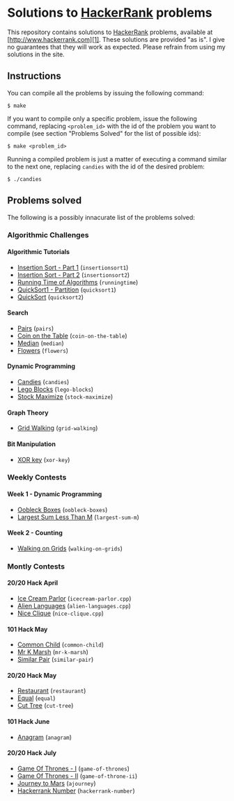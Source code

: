 # Solutions to [HackerRank][1] problems

This repository contains solutions to [HackerRank][1] problems, available at
[http://www.hackerrank.com][1]. These solutions are provided "as is". I give no
guarantees that they will work as expected. Please refrain from using my
solutions in the site.

## Instructions

You can compile all the problems by issuing the following command:

    $ make

If you want to compile only a specific problem, issue the following command,
replacing `<problem_id>` with the id of the problem you want to compile (see
section "Problems Solved" for the list of possible ids):

    $ make <problem_id>

Running a compiled problem is just a matter of executing a command similar to
the next one, replacing `candies` with the id of the desired problem:

    $ ./candies

## Problems solved

The following is a possibly innacurate list of the problems solved:

### Algorithmic Challenges

#### Algorithmic Tutorials

* [Insertion Sort - Part 1][insertionsort1] (`insertionsort1`)
* [Insertion Sort - Part 2][insertionsort2] (`insertionsort2`)
* [Running Time of Algorithms][runningtime] (`runningtime`)
* [QuickSort1 - Partition][quicksort1] (`quicksort1`)
* [QuickSort][quicksort2] (`quicksort2`)

#### Search

* [Pairs][pairs] (`pairs`)
* [Coin on the Table][coin-on-the-table] (`coin-on-the-table`)
* [Median][median] (`median`)
* [Flowers][flowers] (`flowers`)

#### Dynamic Programming

* [Candies][candies] (`candies`)
* [Lego Blocks][lego-blocks] (`lego-blocks`)
* [Stock Maximize][stock-maximize] (`stock-maximize`)

#### Graph Theory

* [Grid Walking][grid-walking] (`grid-walking`)

#### Bit Manipulation

* [XOR key][xor-key] (`xor-key`)

### Weekly Contests

#### Week 1 - Dynamic Programming

* [Oobleck Boxes][oobleck-boxes] (`oobleck-boxes`)
* [Largest Sum Less Than M][largest-sum-m] (`largest-sum-m`)

#### Week 2 - Counting

* [Walking on Grids][walking-on-grids] (`walking-on-grids`)

### Montly Contests

#### 20/20 Hack April

* [Ice Cream Parlor][icecream-parlor] (`icecream-parlor.cpp`)
* [Alien Languages][alien-languages] (`alien-languages.cpp`)
* [Nice Clique][nice-clique] (`nice-clique.cpp`)

#### 101 Hack May

* [Common Child][common-child] (`common-child`)
* [Mr K Marsh][mr-k-marsh] (`mr-k-marsh`)
* [Similar Pair][similar-pair] (`similar-pair`)

#### 20/20 Hack May

* [Restaurant][restaurant] (`restaurant`)
* [Equal][equal] (`equal`)
* [Cut Tree][cut-tree] (`cut-tree`)

#### 101 Hack June

* [Anagram][anagram] (`anagram`)

#### 20/20 Hack July

* [Game Of Thrones - I][game-of-thrones] (`game-of-thrones`)
* [Game Of Thrones - II][game-of-throne-ii] (`game-of-throne-ii`)
* [Journey to Mars][ajourney] (`ajourney`)
* [Hackerrank Number][hackerrank-number] (`hackerrank-number`)

[1]: http://www.hackerrank.com
[alien-languages]: http://www.hackerrank.com/contests/monthly/challenges/alien-languages
[candies]: http://www.hackerrank.com/challenges/candies
[coin-on-the-table]: http://www.hackerrank.com/challenges/coin-on-the-table
[common-child]: http://www.hackerrank.com/contests/101hack/challenges/common-child
[cut-tree]: http://www.hackerrank.com/contests/may13/challenges/cutTree
[equal]: http://www.hackerrank.com/contests/may13/challenges/equal
[flowers]: http://www.hackerrank.com/challenges/flowers
[grid-walking]: http://www.hackerrank.com/challenges/grid-walking
[icecream-parlor]: http://www.hackerrank.com/contests/monthly/challenges/icecream-parlor
[insertionsort1]: http://www.hackerrank.com/challenges/insertionsort1
[insertionsort2]: http://www.hackerrank.com/challenges/insertionsort2
[largest-sum-m]: http://www.hackerrank.com/challenges/largest-sum-m
[lego-blocks]: http://www.hackerrank.com/challenges/lego-blocks
[median]: http://www.hackerrank.com/challenges/median
[mr-k-marsh]: http://www.hackerrank.com/contests/101hack/challenges/mr-k-marsh
[nice-clique]: http://www.hackerrank.com/contests/monthly/challenges/niceClique
[oobleck-boxes]: http://www.hackerrank.com/challenges/oobleck-boxes
[pairs]: http://www.hackerrank.com/challenges/pairs
[quicksort1]: http://www.hackerrank.com/challenges/quicksort1
[quicksort2]: http://www.hackerrank.com/challenges/quicksort2
[restaurant]: http://www.hackerrank.com/contests/may13/challenges/restaurant
[runningtime]: http://www.hackerrank.com/challenges/runningtime
[similar-pair]: http://www.hackerrank.com/contests/101hack/challenges/similarpair
[stock-maximize]: http://www.hackerrank.com/challenges/stockmax
[walking-on-grids]: http://www.hackerrank.com/challenges/walking-on-grids
[xor-key]: http://www.hackerrank.com/challenges/xor-key
[anagram]: http://www.hackerrank.com/contests/101june13/challenges/anagram
[game-of-thrones]: http://www.hackerrank.com/contests/july13/challenges/game-of-thrones
[game-of-throne-ii]: http://www.hackerrank.com/contests/july13/challenges/game-of-throne-ii
[ajourney]: http://www.hackerrank.com/contests/july13/challenges/ajourney
[hackerrank-number]: http://www.hackerrank.com/contests/july13/challenges/hackerrank-number
